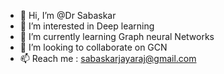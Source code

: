- 👋 Hi, I’m @Dr Sabaskar
- 👀 I’m interested in Deep learning
- 🌱 I’m currently learning Graph neural Networks
- 💞️ I’m looking to collaborate on GCN
- 📫 Reach me : sabaskarjayaraj@gmail.com

<!---
sabaskar-math/sabaskar-math is a ✨ special ✨ repository because its `README.md` (this file) appears on your GitHub profile.
You can click the Preview link to take a look at your changes.
--->
